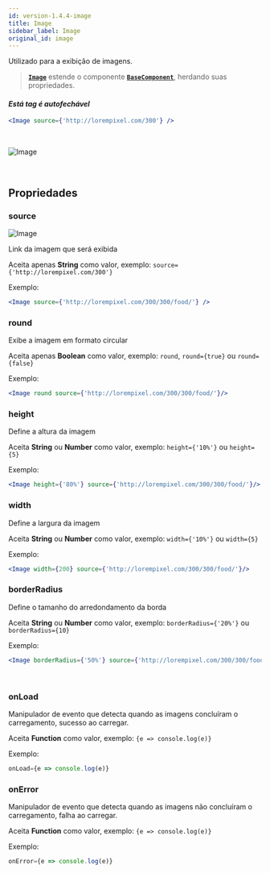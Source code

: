 ```yaml
---
id: version-1.4.4-image
title: Image
sidebar_label: Image
original_id: image
---
```


Utilizado para a exibição de imagens.

>  [**`Image`**]() estende o componente [**`BaseComponent`**](components_base.md), herdando suas propriedades.

#### *Está tag é autofechável*

```jsx harmony
<Image source={'http://lorempixel.com/300'} />
```
<br>

![Image](assets/old_versions/image.png)

<br>

## Propriedades

### source 
![Image](assets/badge_required.svg)

Link da imagem que será exibida<br>

Aceita apenas **String** como valor, exemplo: ```source={'http://lorempixel.com/300'}```

Exemplo:
```jsx harmony
<Image source={'http://lorempixel.com/300/300/food/'} />
```

### round

Exibe a imagem em formato circular<br>

Aceita apenas **Boolean** como valor, exemplo: ```round```, ```round={true}``` ou ```round={false}```

Exemplo:
```jsx harmony
<Image round source={'http://lorempixel.com/300/300/food/'}/>
```

### height

Define a altura da imagem<br>

Aceita **String** ou **Number** como valor, exemplo: ```height={'10%'}``` ou  ```height={5}```

Exemplo:
```jsx harmony
<Image height={'80%'} source={'http://lorempixel.com/300/300/food/'}/>
```

### width

Define a largura da imagem<br>

Aceita **String** ou **Number** como valor, exemplo: ```width={'10%'}``` ou  ```width={5}```


Exemplo:
```jsx harmony
<Image width={200} source={'http://lorempixel.com/300/300/food/'}/>
```

### borderRadius

Define o tamanho do arredondamento da borda<br>

Aceita **String** ou **Number** como valor, exemplo: ```borderRadius={'20%'}``` ou  ```borderRadius={10}```

Exemplo:
```jsx harmony
<Image borderRadius={'50%'} source={'http://lorempixel.com/300/300/food/'}/>
```
<br>

### onLoad 

Manipulador de evento que detecta quando as imagens concluíram o carregamento, sucesso ao carregar.<br>

Aceita **Function** como valor, exemplo: ```{e => console.log(e)}```

Exemplo:
```jsx harmony
onLoad={e => console.log(e)}
```

### onError

Manipulador de evento que detecta quando as imagens não concluíram o carregamento, falha ao carregar.<br>

Aceita **Function** como valor, exemplo: ```{e => console.log(e)}```

Exemplo:
```jsx harmony
onError={e => console.log(e)}
```
